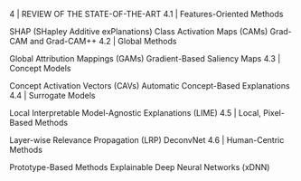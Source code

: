 4 | REVIEW OF THE STATE-OF-THE-ART
4.1 | Features-Oriented Methods

SHAP (SHapley Additive exPlanations)
Class Activation Maps (CAMs)
Grad-CAM and Grad-CAM++
4.2 | Global Methods

Global Attribution Mappings (GAMs)
Gradient-Based Saliency Maps
4.3 | Concept Models

Concept Activation Vectors (CAVs)
Automatic Concept-Based Explanations
4.4 | Surrogate Models

Local Interpretable Model-Agnostic Explanations (LIME)
4.5 | Local, Pixel-Based Methods

Layer-wise Relevance Propagation (LRP)
DeconvNet
4.6 | Human-Centric Methods

Prototype-Based Methods
Explainable Deep Neural Networks (xDNN)
